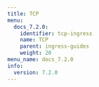 ```yaml
---
title: TCP
menu:
  docs_7.2.0:
    identifier: tcp-ingress
    name: TCP
    parent: ingress-guides
    weight: 20
menu_name: docs_7.2.0
info:
  version: 7.2.0
---
```


